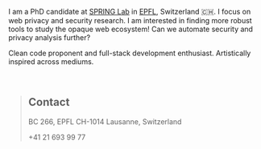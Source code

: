 I am a PhD candidate at [SPRING Lab](https://spring.epfl.ch) in [EPFL](https://epfl.ch), Switzerland 🇨🇭. I focus
on web privacy and security research. I am interested in finding
more robust tools to study the opaque web ecosystem! Can we
automate security and privacy analysis further?

Clean code proponent and full-stack development enthusiast.
Artistically inspired across mediums.

<br />

> ## Contact
>
> BC 266, EPFL CH-1014
> Lausanne, Switzerland
>
> +41 21 693 99 77
